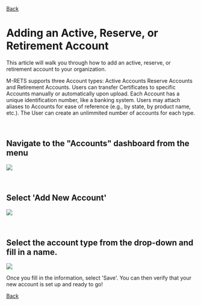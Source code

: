 [Back](https://mrets.github.io/Help/index)


# Adding an Active, Reserve, or Retirement Account 

This article will walk you through how to add an active, reserve, or retirement account to your organization.

M-RETS supports three Account types: Active Accounts Reserve Accounts and Retirement Accounts. Users can transfer Certificates to specific Accounts manually or automatically upon upload. Each Account has a unique identification number, like a banking system. Users may attach aliases to Accounts for ease of reference (e.g., by state, by product name, etc.). The User can create an unlimmited number of accounts for each type. 

<br>

## Navigate to the  "Accounts" dashboard from the menu

![](https://github.com/mrets/photos/blob/c08b4844366471ff2573f7dc5f12e60838f8b8ef/account_1.png)

<br>

## Select 'Add New Account'

![](https://github.com/mrets/photos/blob/c08b4844366471ff2573f7dc5f12e60838f8b8ef/account_2.png)

<br>

## Select the account type from the drop-down and fill in a name. 

![](https://github.com/mrets/photos/blob/c08b4844366471ff2573f7dc5f12e60838f8b8ef/account_3.png)

Once you fill in the information, select 'Save'. You can then verify that your new account is set up and ready to go!

[Back](https://mrets.github.io/Help/index)
